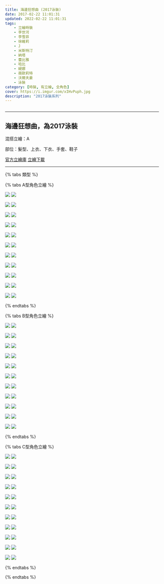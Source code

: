 ```yaml
---
title: 海邊狂想曲 (2017泳裝)
date: 2017-02-22 11:01:31
updated: 2022-02-22 11:01:31
tags:
    - 立繪時裝
    - 李世河
    - 李雪菲
    - 徐維莉
    - J
    - 米斯特汀
    - 納塔
    - 蕾比雅
    - 哈比
    - 緹娜
    - 薇歐莉特
    - 沃爾夫姜
    - 泳裝
category: [時裝, 有立繪, 全角色]
cover: https://i.imgur.com/xIHvPuph.jpg
description: "2017泳裝系列"
---
```


![]()

---
## 海邊狂想曲，為2017泳裝
混搭立繪：A


部位：髮型、上衣、下衣、手套、鞋子

[官方立繪庫](https://www.naddic.co.kr/ko/game/cls/fansitekit)
[立繪下載](https://closers.vod.nexoncdn.co.kr/site/fansitekit/Closers_FansiteKit_beach_s7e4.zip)

---

{% tabs 類型 %}
<!-- tab A型(混搭立繪)-->
{% tabs A型角色立繪 %}
<!-- tab 李世河(Seha)-->
[![](https://i.imgur.com/olSRe6jh.jpg)](https://i.imgur.com/olSRe6j.jpg)
[![](https://i.imgur.com/iRp4YZnh.png)](https://i.imgur.com/iRp4YZn.png)
<!-- endtab -->
<!-- tab 李雪菲(Seulbi)-->
[![](https://i.imgur.com/NPy2lI6h.jpg)](https://i.imgur.com/NPy2lI6.jpg)
[![](https://i.imgur.com/c26SNEBh.png)](https://i.imgur.com/c26SNEB.png)
<!-- endtab -->
<!-- tab 徐維莉(Yuri)-->
[![](https://i.imgur.com/tYyW7bCh.jpg)](https://i.imgur.com/tYyW7bC.jpg)
[![](https://i.imgur.com/rHeA2hMh.png)](https://i.imgur.com/rHeA2hM.png)
<!-- endtab -->
<!-- tab J-->
[![](https://i.imgur.com/pirkHxFh.jpg)](https://i.imgur.com/pirkHxF.jpg)
[![](https://i.imgur.com/YHNdP3Mh.png)](https://i.imgur.com/YHNdP3M.png)
<!-- endtab -->
<!-- tab 米斯特汀(Tein)-->
[![](https://i.imgur.com/DMb0cKwh.jpg)](https://i.imgur.com/DMb0cKw.jpg)
[![](https://i.imgur.com/gILNe8ch.png)](https://i.imgur.com/gILNe8c.png)
<!-- endtab -->
<!-- tab 納塔(Nata)-->
[![](https://i.imgur.com/3yJf565h.jpg)](https://i.imgur.com/3yJf565.jpg)
[![](https://i.imgur.com/flsf2pWh.png)](https://i.imgur.com/flsf2pW.png)
<!-- endtab -->
<!-- tab 蕾比雅(Levia)-->
[![](https://i.imgur.com/UXCbW6qh.jpg)](https://i.imgur.com/UXCbW6q.jpg)
[![](https://i.imgur.com/SYBIG6Th.png)](https://i.imgur.com/SYBIG6T.png)
<!-- endtab -->
<!-- tab 哈比(Harpy)-->
[![](https://i.imgur.com/C2CWZjbh.jpg)](https://i.imgur.com/C2CWZjb.jpg)
[![](https://i.imgur.com/BFe7JD5h.png)](https://i.imgur.com/BFe7JD5.png)
<!-- endtab -->
<!-- tab 緹娜(Tina)-->
[![](https://i.imgur.com/xIHvPuph.jpg)](https://i.imgur.com/xIHvPup.jpg)
[![](https://i.imgur.com/Rc6oXCkh.png)](https://i.imgur.com/Rc6oXCk.png)
<!-- endtab -->
<!-- tab 薇歐莉特(Violet)-->
[![](https://i.imgur.com/SFfquMXh.jpg)](https://i.imgur.com/SFfquMX.jpg)
[![](https://i.imgur.com/vZP8zHYh.png)](https://i.imgur.com/vZP8zHY.png)
<!-- endtab -->
<!-- tab 沃爾夫姜(Wolfgang)-->
[![](https://i.imgur.com/YQr6lVwh.jpg)](https://i.imgur.com/YQr6lVw.jpg)
[![](https://i.imgur.com/PGN1Rhlh.png)](https://i.imgur.com/PGN1Rhl.png)
<!-- endtab -->
{% endtabs %}
<!-- endtab -->

<!-- tab B型-->
{% tabs B型角色立繪 %}
<!-- tab 李世河(Seha)-->
[![](https://i.imgur.com/yeAnX3mh.jpg)](https://i.imgur.com/yeAnX3m.jpg)
[![](https://i.imgur.com/8zydNoPh.png)](https://i.imgur.com/8zydNoP.png)
<!-- endtab -->
<!-- tab 李雪菲(Seulbi)-->
[![](https://i.imgur.com/4Etxen6h.jpg)](https://i.imgur.com/4Etxen6.jpg)
[![](https://i.imgur.com/FTqFmJzh.png)](https://i.imgur.com/FTqFmJz.png)
<!-- endtab -->
<!-- tab 徐維莉(Yuri)-->
[![](https://i.imgur.com/X2u6JCOh.jpg)](https://i.imgur.com/X2u6JCO.jpg)
[![](https://i.imgur.com/vrvNBnoh.png)](https://i.imgur.com/vrvNBno.png)
<!-- endtab -->
<!-- tab J-->
[![](https://i.imgur.com/NmFbk0Kh.jpg)](https://i.imgur.com/NmFbk0K.jpg)
[![](https://i.imgur.com/EVfXBLih.png)](https://i.imgur.com/EVfXBLi.png)
<!-- endtab -->
<!-- tab 米斯特汀(Tein)-->
[![](https://i.imgur.com/bxWiIvih.jpg)](https://i.imgur.com/bxWiIvi.jpg)
[![](https://i.imgur.com/FpqanJ4h.png)](https://i.imgur.com/FpqanJ4.png)
<!-- endtab -->
<!-- tab 納塔(Nata)-->
[![](https://i.imgur.com/9u6vUIsh.jpg)](https://i.imgur.com/9u6vUIs.jpg)
[![](https://i.imgur.com/1ghOQo4h.png)](https://i.imgur.com/1ghOQo4.png)
<!-- endtab -->
<!-- tab 蕾比雅(Levia)-->
[![](https://i.imgur.com/hOYU06lh.jpg)](https://i.imgur.com/hOYU06l.jpg)
[![](https://i.imgur.com/kiYvja1h.png)](https://i.imgur.com/kiYvja1.png)
<!-- endtab -->
<!-- tab 哈比(Harpy)-->
[![](https://i.imgur.com/YIvwviwh.jpg)](https://i.imgur.com/YIvwviw.jpg)
[![](https://i.imgur.com/oMcek3Hh.png)](https://i.imgur.com/oMcek3H.png)
<!-- endtab -->
<!-- tab 緹娜(Tina)-->
[![](https://i.imgur.com/ELbuEvQh.jpg)](https://i.imgur.com/ELbuEvQ.jpg)
[![](https://i.imgur.com/dutbM3Xh.png)](https://i.imgur.com/dutbM3X.png)
<!-- endtab -->
<!-- tab 薇歐莉特(Violet)-->
[![](https://i.imgur.com/tb7mJrYh.jpg)](https://i.imgur.com/tb7mJrY.jpg)
[![](https://i.imgur.com/Wz48GDsh.png)](https://i.imgur.com/Wz48GDs.png)
<!-- endtab -->
<!-- tab 沃爾夫姜(Wolfgang)-->
[![](https://i.imgur.com/NARDagKh.jpg)](https://i.imgur.com/NARDagK.jpg)
[![](https://i.imgur.com/q5uYHu0h.png)](https://i.imgur.com/q5uYHu0.png)
<!-- endtab -->
{% endtabs %}
<!-- endtab -->

<!-- tab C型-->
{% tabs C型角色立繪 %}
<!-- tab 李世河(Seha)-->
[![](https://i.imgur.com/DYblGdnh.jpg)](https://i.imgur.com/DYblGdn.jpg)
[![](https://i.imgur.com/QTqfjamh.png)](https://i.imgur.com/QTqfjam.png)
<!-- endtab -->
<!-- tab 李雪菲(Seulbi)-->
[![](https://i.imgur.com/68ji2CXh.jpg)](https://i.imgur.com/68ji2CX.jpg)
[![](https://i.imgur.com/VBB8wh0h.png)](https://i.imgur.com/VBB8wh0.png)
<!-- endtab -->
<!-- tab 徐維莉(Yuri)-->
[![](https://i.imgur.com/9TMeQGWh.jpg)](https://i.imgur.com/9TMeQGW.jpg)
[![](https://i.imgur.com/neHcY17h.png)](https://i.imgur.com/neHcY17.png)
<!-- endtab -->
<!-- tab J-->
[![](https://i.imgur.com/3S0MxOoh.jpg)](https://i.imgur.com/3S0MxOo.jpg)
[![](https://i.imgur.com/c2fmtJth.png)](https://i.imgur.com/c2fmtJt.png)
<!-- endtab -->
<!-- tab 米斯特汀(Tein)-->
[![](https://i.imgur.com/YBexx4Oh.jpg)](https://i.imgur.com/YBexx4O.jpg)
[![](https://i.imgur.com/ptRpgOrh.png)](https://i.imgur.com/ptRpgOr.png)
<!-- endtab -->
<!-- tab 納塔(Nata)-->
[![](https://i.imgur.com/PJeTT3Bh.jpg)](https://i.imgur.com/PJeTT3B.jpg)
[![](https://i.imgur.com/616LuP7h.png)](https://i.imgur.com/616LuP7.png)
<!-- endtab -->
<!-- tab 蕾比雅(Levia)-->
[![](https://i.imgur.com/HVi1vDqh.jpg)](https://i.imgur.com/HVi1vDq.jpg)
[![](https://i.imgur.com/fItP8Brh.png)](https://i.imgur.com/fItP8Br.png)
<!-- endtab -->
<!-- tab 哈比(Harpy)-->
[![](https://i.imgur.com//MGdox0th.jpg)](https://i.imgur.com//MGdox0t.jpg)
[![](https://i.imgur.com/Ew5uP7Fh.png)](https://i.imgur.com/Ew5uP7F.png)
<!-- endtab -->
<!-- tab 緹娜(Tina)-->
[![](https://i.imgur.com/zAf9ZzJh.jpg)](https://i.imgur.com/zAf9ZzJ.jpg)
[![](https://i.imgur.com/hXHdYhDh.png)](https://i.imgur.com/hXHdYhD.png)
<!-- endtab -->
<!-- tab 薇歐莉特(Violet)-->
[![](https://i.imgur.com/mN9FWNVh.jpg)](https://i.imgur.com/mN9FWNV.jpg)
[![](https://i.imgur.com/51kcuEVh.png)](https://i.imgur.com/51kcuEV.png)
<!-- endtab -->
<!-- tab 沃爾夫姜(Wolfgang)-->
[![](https://i.imgur.com/2zvRapAh.jpg)](https://i.imgur.com/2zvRapA.jpg)
[![](https://i.imgur.com/UGkwBxph.png)](https://i.imgur.com/UGkwBxp.png)
<!-- endtab -->
{% endtabs %}
<!-- endtab -->
{% endtabs %}
